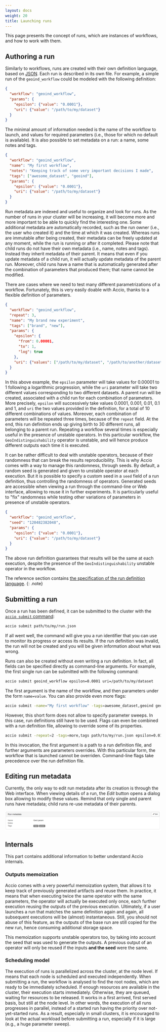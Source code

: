 ```yaml
---
layout: docs
weight: 20
title: Launching runs
---
```


This page presents the concept of runs, which are instances of workflows, and how to work with them.

## Authoring a run

Similarly to workflows, runs are created with their own definition language, based on [JSON](https://en.wikipedia.org/wiki/JSON).
Each run is described in its own file.
For example, a simple run of the `geoind_workflow` could be modeled with the following definition:

```json
{
  "workflow": "geoind_workflow",
  "params": {
    "epsilon": {"value": "0.0001"},
    "uri": {"value": "/path/to/my/dataset"}
  }
}
```

The minimal amount of information needed is the name of the workflow to launch, and values for required parameters (i.e., those for which no default is available).
It is also possible to set metadata on a run: a name, some notes and tags.

```json
{
  "workflow": "geoind_workflow",
  "name": "My first workflow",
  "notes": "Keeping track of some very important decisions I made",
  "tags": ["awesome_dataset", "geoind"],
  "params": {
    "epsilon": {"value": "0.0001"},
    "uri": {"value": "/path/to/my/dataset"}
  }
}
```

Run metadata are indexed and useful to organize and look for runs.
As the number of runs in your cluster will be increasing, it will become more and more important to be able to quickly find the interesting one.
Some additional metadata are automatically recorded, such as the run owner (i.e., the user who created it) and the time at which it was created.
Whereas runs are immutable after being created, their metadata can be freely updated at any moment, while the run is running or after it completed.
Please note that child runs do not have their own metadata (i.e., name, notes and tags).
Instead they inherit metadata of their parent.
It means that even if you update metadata of a child run, it will actually update metadata of the parent run.
Moreover, child runs have a name that is automatically generated after the combination of parameters that produced them;
that name cannot be modified.

There are cases where we need to test many different parametrizations of a workflow.
Fortunately, this is very easily doable with Accio, thanks to a flexible definition of parameters.

```json
{
  "workflow": "geoind_workflow",
  "repeat": 3,
  "name": "My brand new experiment",
  "tags": ["brand", "new"],
  "params": {
    "epsilon": {
      "from": 0.00001,
      "to": 1,
      "log": true
    },
    "uri": {"values": ["/path/to/my/dataset", "/path/to/another/dataset"]}
  }
}
```

In this above example, the `epsilon` parameter will take values for 0.00001 to 1 following a logarithmic progression, while the `uri` parameter will take two different values corresponding to two different datasets.
A parent run will be created, associated with a child run for each combination of parameters.
More precisely, `epsilon` will successively take values 0.0001, 0.001, 0.01, 0.1 and 1, and `uri` the two values provided in the definition, for a total of 10 different combinations of values.
Moreover, each combination of parameters will be repeated three times, because of the `repeat` field.
At the end, this run definition ends up giving birth to 30 different runs, all belonging to a parent run.
Repeating a workflow several times is especially useful in the presence of unstable operators.
In this particular workflow, the `GeoIndistinguishability` operator is unstable, and will hence produce different outputs each time it is executed.

It can be rather difficult to deal with unstable operators, because of their randomness that can break the results reproducibility.
This is why Accio comes with a way to manage this randomness, through seeds.
By default, a random seed is generated and given to unstable operator at each execution.
But it is possible to specify a custom seed in a `seed` field of a run definition, thus controlling the randomness of operators.
Generated seeds are accessible when viewing a run through the command-line or Web interface, allowing to reuse it in further experiments.
It is particularly useful to "fix" randomness while testing other variations of parameters in presence of unstable operators.

```json
{
  "workflow": "geoind_workflow",
  "seed": "120482382048",
  "params": {
    "epsilon": {"value": "0.0001"},
    "uri": {"value": "/path/to/my/dataset"}
  }
}
```

The above run definition guarantees that results will be the same at each execution, despite the presence of the `GeoIndistinguishability` unstable operator in the workflow.

The reference section contains [the specification of the run definition language](run-dsl.html).
{: .note}

## Submitting a run
Once a run has been defined, it can be submitted to the cluster with the [`accio submit` command](commands/submit.html):
```bash
accio submit path/to/my/run.json
```

If all went well, the command will give you a run identifier that you can use to monitor its progress or access its results.
If the run definition was invalid, the run will not be created and you will be given information about what was wrong.

Runs can also be created without even writing a run definition.
In fact, all fields can be specified directly as command-line arguments.
For example, the first single run can be submitted with the following command:
```bash
accio submit geoind_workflow epsilon=0.0001 uri=/path/to/my/dataset
```

The first argument is the name of the workflow, and then parameters under the form `name=value`.
You can also provide even more flags:
```bash
accio submit -name="My first workflow" -tags=awesome_dataset,geoind geoind_workflow epsilon=0.0001 uri=/path/to/my/dataset
```

However, this short form does not allow to specify parameter sweeps.
In this case, run definitions still have to be used.
Flags can even be combined with a run definition file, allowing to override some of its properties.
```bash
accio submit -repeat=2 -tags=more,tags path/to/my/run.json epsilon=0.01
```

In this invocation, the first argument is a path to a run definition file, and further arguments are parameters overrides.
With this particular form, the workflow that is launched cannot be overriden.
Command-line flags take precedence over the run definition file.

## Editing run metadata
Currently, the only way to edit run metadata after its creation is through the Web interface.
When viewing details of a run, the *Edit* button opens a dialog box allowing to modify these values.
Remind that only single and parent runs have metadata; child runs re-use metadata of their parents.

![Run metadata](../images/ui/run_metadata.png)

## Internals

This part contains additional information to better understand Accio internals.

### Outputs memoization
Accio comes with a very powerful memoization system, that allows it to keep track of previously generated artifacts and reuse them.
In practice, it means that when executing twice the same operator with the same parameters, the operator will actually be executed only once, each further execution reusing the outputs of the previous execution.
Ultimately, if a user launches a run that matches the same definition again and again, all subsequent executions will be (almost) instantaneous.
Still, you should not abuse of this feature, as the outputs of the base run are still copied for the new run, hence consuming additional storage space.

This memoization supports unstable operators too, by taking into account the seed that was used to generate the outputs.
A previous output of an operator will only be reused if the inputs **and the seed** were the same.

### Scheduling model
The execution of runs is parallelized across the cluster, at the node level.
If means that each node is scheduled and executed independently.
When submitting a run, the workflow is analysed to find the root nodes, which are ready to be immediately scheduled.
If enough resources are available in the cluster, their execution starts immediately.
Otherwise, they are queued, waiting for resources to be released.
It works in a first arrived, first served basis, but still at the node level.
In other words, the execution of all runs progresses in parallel, instead of a started run having the priority over not-yet-started runs.
As a result, especially in small clusters, it is encouraged to look at the actual workload before submitting a run, especially if it is large (e.g., a huge parameter sweep).
